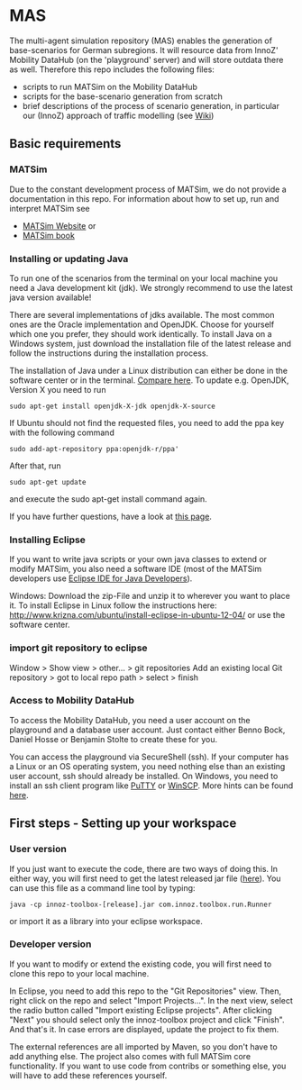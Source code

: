 MAS
===

The multi-agent simulation repository (MAS) enables the generation of base-scenarios for German subregions. It will resource data from InnoZ' Mobility DataHub (on the 'playground' server) and will store outdata there as well. Therefore this repo includes the following files:
- scripts to run MATSim on the Mobility DataHub
- scripts for the base-scenario generation from scratch
- brief descriptions of the process of scenario generation, in particular our (InnoZ) approach of traffic modelling (see [Wiki](https://github.com/00Bock/MAS/wiki))

## Basic requirements
### MATSim
Due to the constant development process of MATSim, we do not provide a documentation in this repo. For information about how to set up, run and interpret MATSim see
- [MATSim Website](http://www.matsim.org)
or
- [MATSim book](http://ci.matsim.org:8080/view/All/job/MATSim-Book/ws/matsimbook-latest.pdf)

### Installing or updating Java
To run one of the scenarios from the terminal on your local machine you need a Java development kit (jdk).
We strongly recommend to use the latest java version available!

There are several implementations of jdks available. The most common ones are the Oracle implementation and OpenJDK. Choose for yourself which one you prefer, they should work identically.
To install Java on a Windows system, just download the installation file of the latest release and follow the instructions during the installation process.

The installation of Java under a Linux distribution can either be done in the software center or in the terminal. [Compare here](https://wiki.ubuntuusers.de/Java/Installation/OpenJDK/). To update e.g. OpenJDK, Version X you need to run

`sudo apt-get install openjdk-X-jdk openjdk-X-source`

If Ubuntu should not find the requested files, you need to add the ppa key with the following command

`sudo add-apt-repository ppa:openjdk-r/ppa'`

After that, run

`sudo apt-get update`

and execute the sudo apt-get install command again.

If you have further questions, have a look at [this page](https://wiki.ubuntuusers.de/Java/Installation/).

### Installing Eclipse
If you want to write java scripts or your own java classes to extend or modify MATSim, you also need a software IDE (most of the MATSim developers use [Eclipse IDE for Java Developers](http://www.eclipse.org/downloads/packages/eclipse-ide-java-developers/mars2)).

Windows: Download the zip-File and unzip it to wherever you want to place it.
To install Eclipse in Linux follow the instructions here: http://www.krizna.com/ubuntu/install-eclipse-in-ubuntu-12-04/ or use the software center.

### import git repository to eclipse
Window > Show view > other... > git repositories
Add an existing local Git repository > got to local repo path > select > finish



### Access to Mobility DataHub
To access the Mobility DataHub, you need a user account on the playground and a database user account. Just contact either Benno Bock, Daniel Hosse or Benjamin Stolte to create these for you.

You can access the playground via SecureShell (ssh). If your computer has a Linux or an OS operating system, you need nothing else than an existing user account, ssh should already be installed. On Windows, you need to install an ssh client program like [PuTTY](http://www.putty.org) or [WinSCP](https://winscp.net). More hints can be found [here](https://www.innoz.de/de/mobility-database-1).

## First steps - Setting up your workspace

### User version
If you just want to execute the code, there are two ways of doing this. In either way, you will first need to get the latest released jar file ([here](https://github.com/00Bock/MAS/releases)). You can use this file as a command line tool by typing:

`java -cp innoz-toolbox-[release].jar com.innoz.toolbox.run.Runner`

or import it as a library into your eclipse workspace.

### Developer version
If you want to modify or extend the existing code, you will first need to clone this repo to your local machine.

In Eclipse, you need to add this repo to the "Git Repositories" view. Then, right click on the repo and select "Import Projects...". In the next view, select the radio button called "Import existing Eclipse projects". After clicking "Next" you should select only the innoz-toolbox project and click "Finish". And that's it. In case errors are displayed, update the project to fix them.

The external references are all imported by Maven, so you don't have to add anything else. The project also comes with full MATSim core functionality. If you want to use code from contribs or something else, you will have to add these references yourself.
